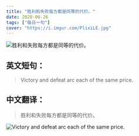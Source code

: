 ```yaml
---
title: "胜利和失败每方都是同等的代价。"
date: 2020-06-26
tags: ["每日一句"]
cover: "https://i.imgur.com/PlixiLE.jpg"
---
```


![胜利和失败每方都是同等的代价。](https://i.imgur.com/N0LsNEC.jpg)

## 英文短句：
> Victory and defeat arc each of the same price.

<!--more-->

## 中文翻译：
> 胜利和失败每方都是同等的代价。

![Victory and defeat arc each of the same price.](https://i.imgur.com/D0nnWPS.jpg)

